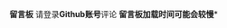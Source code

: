 **留言板**
请登录**Github账号**评论
**留言板加载时间可能会较慢***
<script src="https://utteranc.es/client.js"
        repo="AkinaBaKa/AkinaBaKa.github.io"
        issue-term="pathname"
        theme="github-light"
        crossorigin="anonymous"
        async>
</script>
